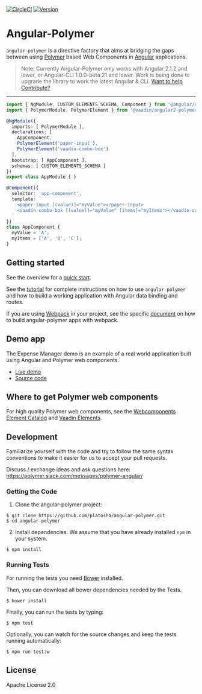 [![CircleCI](https://img.shields.io/circleci/project/github/platosha/angular-polymer.svg)](https://circleci.com/gh/platosha/angular-polymer) [![Version](https://img.shields.io/npm/v/angular-polymer.svg)](https://www.npmjs.com/package/angular-polymer)

# Angular-Polymer

`angular-polymer` is a directive factory that aims at bridging the gaps between using [Polymer](https://www.polymer-project.org) based Web Components in [Angular](https://angular.io/) applications.

> Note: Currently Angular-Polymer only works with Angular 2.1.2 and lower, or Angular-CLI 1.0.0-beta.21 and lower.
> Work is being done to upgrade the library to work the latest Angular & CLI. [Want to help Contribute?](https://github.com/platosha/angular-polymer/issues/123)

---

```typescript
import { NgModule, CUSTOM_ELEMENTS_SCHEMA, Component } from '@angular/core';
import { PolymerModule, PolymerElement } from '@vaadin/angular2-polymer';

@NgModule({
  imports: [ PolymerModule ],
  declarations: [
    AppComponent,
    PolymerElement('paper-input'),
    PolymerElement('vaadin-combo-box')
  ],
  bootstrap: [ AppComponent ],
  schemas: [ CUSTOM_ELEMENTS_SCHEMA ]
})
export class AppModule { }

@Component({
  selector: 'app-component',
  template: `
    <paper-input [(value)]="myValue"></paper-input>
    <vaadin-combo-box [(value)]="myValue" [items]="myItems"></vaadin-combo-box>
  `
})
class AppComponent {
  myValue = 'A';
  myItems = ['A', 'B', 'C'];
}
```

## Getting started

See the overview for a [quick start](https://github.com/platosha/angular-polymer/blob/master/docs/overview.adoc#quick-start).

See the [tutorial](https://github.com/platosha/angular-polymer/blob/master/docs/tutorial-index.adoc) for complete instructions on how to use `angular-polymer` and how to build a working application with Angular data binding and routes.

If you are using [Webpack](https://webpack.github.io/) in your project, see the specific [document](https://github.com/platosha/angular-polymer/blob/master/docs/ng-cli-webpack.adoc) on how to build angular-polymer apps with webpack.

## Demo app

The Expense Manager demo is an example of a real world application built using Angular and Polymer web components.

- [Live demo](http://demo.vaadin.com/expense-manager-ng)
- [Source code](https://github.com/vaadin/expense-manager-ng2-demo)

## Where to get Polymer web components

For high quality Polymer web components, see the [Webcomponents Element Catalog](https://www.webcomponents.org/) and [Vaadin Elements](https://vaadin.com/elements).

## Development

Familiarize yourself with the code and try to follow the same syntax conventions to make it easier for us to accept your pull requests.

Discuss / exchange ideas and ask questions here:
https://polymer.slack.com/messages/polymer-angular/

### Getting the Code

1. Clone the angular-polymer project:

  ```shell
  $ git clone https://github.com/platosha/angular-polymer.git
  $ cd angular-polymer
  ```

2. Install dependencies. We assume that you have already installed `npm` in your system.

  ```shell
  $ npm install
  ```

### Running Tests

For running the tests you need [Bower](http://bower.io) installed.

Then, you can download all bower dependencies needed by the Tests.

  ```shell
  $ bower install
  ```

Finally, you can run the tests by typing:

  ```shell
  $ npm test
  ```

Optionally, you can watch for the source changes and keep the tests running automatically:

  ```shell
  $ npm run test:w
  ```

## License

Apache License 2.0
